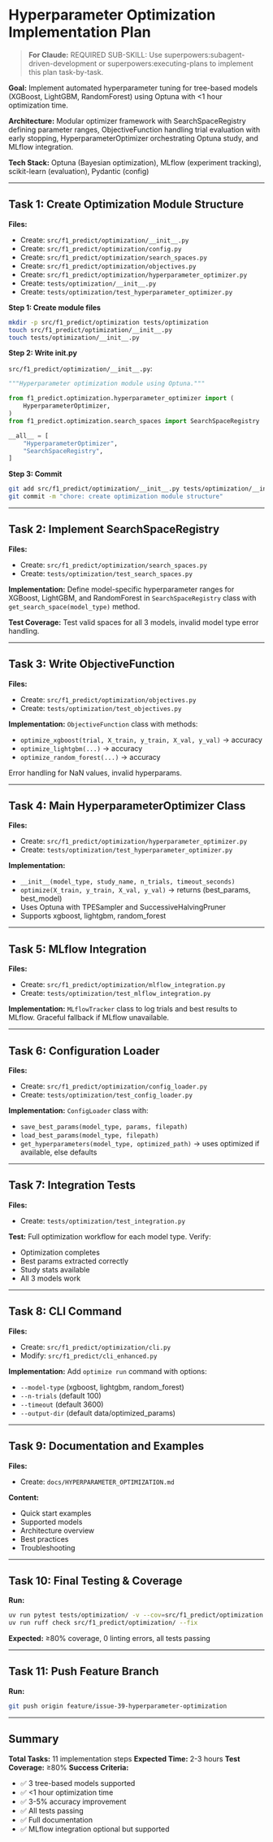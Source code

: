 # Hyperparameter Optimization Implementation Plan

> **For Claude:** REQUIRED SUB-SKILL: Use superpowers:subagent-driven-development or superpowers:executing-plans to implement this plan task-by-task.

**Goal:** Implement automated hyperparameter tuning for tree-based models (XGBoost, LightGBM, RandomForest) using Optuna with <1 hour optimization time.

**Architecture:** Modular optimizer framework with SearchSpaceRegistry defining parameter ranges, ObjectiveFunction handling trial evaluation with early stopping, HyperparameterOptimizer orchestrating Optuna study, and MLflow integration.

**Tech Stack:** Optuna (Bayesian optimization), MLflow (experiment tracking), scikit-learn (evaluation), Pydantic (config)

---

## Task 1: Create Optimization Module Structure

**Files:**
- Create: `src/f1_predict/optimization/__init__.py`
- Create: `src/f1_predict/optimization/config.py`
- Create: `src/f1_predict/optimization/search_spaces.py`
- Create: `src/f1_predict/optimization/objectives.py`
- Create: `src/f1_predict/optimization/hyperparameter_optimizer.py`
- Create: `tests/optimization/__init__.py`
- Create: `tests/optimization/test_hyperparameter_optimizer.py`

**Step 1: Create module files**

```bash
mkdir -p src/f1_predict/optimization tests/optimization
touch src/f1_predict/optimization/__init__.py
touch tests/optimization/__init__.py
```

**Step 2: Write __init__.py**

`src/f1_predict/optimization/__init__.py`:
```python
"""Hyperparameter optimization module using Optuna."""

from f1_predict.optimization.hyperparameter_optimizer import (
    HyperparameterOptimizer,
)
from f1_predict.optimization.search_spaces import SearchSpaceRegistry

__all__ = [
    "HyperparameterOptimizer",
    "SearchSpaceRegistry",
]
```

**Step 3: Commit**

```bash
git add src/f1_predict/optimization/__init__.py tests/optimization/__init__.py
git commit -m "chore: create optimization module structure"
```

---

## Task 2: Implement SearchSpaceRegistry

**Files:**
- Create: `src/f1_predict/optimization/search_spaces.py`
- Create: `tests/optimization/test_search_spaces.py`

**Implementation:** Define model-specific hyperparameter ranges for XGBoost, LightGBM, and RandomForest in `SearchSpaceRegistry` class with `get_search_space(model_type)` method.

**Test Coverage:** Test valid spaces for all 3 models, invalid model type error handling.

---

## Task 3: Write ObjectiveFunction

**Files:**
- Create: `src/f1_predict/optimization/objectives.py`
- Create: `tests/optimization/test_objectives.py`

**Implementation:** `ObjectiveFunction` class with methods:
- `optimize_xgboost(trial, X_train, y_train, X_val, y_val)` → accuracy
- `optimize_lightgbm(...)` → accuracy
- `optimize_random_forest(...)` → accuracy

Error handling for NaN values, invalid hyperparams.

---

## Task 4: Main HyperparameterOptimizer Class

**Files:**
- Create: `src/f1_predict/optimization/hyperparameter_optimizer.py`
- Create: `tests/optimization/test_hyperparameter_optimizer.py`

**Implementation:**
- `__init__(model_type, study_name, n_trials, timeout_seconds)`
- `optimize(X_train, y_train, X_val, y_val)` → returns (best_params, best_model)
- Uses Optuna with TPESampler and SuccessiveHalvingPruner
- Supports xgboost, lightgbm, random_forest

---

## Task 5: MLflow Integration

**Files:**
- Create: `src/f1_predict/optimization/mlflow_integration.py`
- Create: `tests/optimization/test_mlflow_integration.py`

**Implementation:** `MLflowTracker` class to log trials and best results to MLflow. Graceful fallback if MLflow unavailable.

---

## Task 6: Configuration Loader

**Files:**
- Create: `src/f1_predict/optimization/config_loader.py`
- Create: `tests/optimization/test_config_loader.py`

**Implementation:** `ConfigLoader` class with:
- `save_best_params(model_type, params, filepath)`
- `load_best_params(model_type, filepath)`
- `get_hyperparameters(model_type, optimized_path)` → uses optimized if available, else defaults

---

## Task 7: Integration Tests

**Files:**
- Create: `tests/optimization/test_integration.py`

**Test:** Full optimization workflow for each model type. Verify:
- Optimization completes
- Best params extracted correctly
- Study stats available
- All 3 models work

---

## Task 8: CLI Command

**Files:**
- Create: `src/f1_predict/optimization/cli.py`
- Modify: `src/f1_predict/cli_enhanced.py`

**Implementation:** Add `optimize run` command with options:
- `--model-type` (xgboost, lightgbm, random_forest)
- `--n-trials` (default 100)
- `--timeout` (default 3600)
- `--output-dir` (default data/optimized_params)

---

## Task 9: Documentation and Examples

**Files:**
- Create: `docs/HYPERPARAMETER_OPTIMIZATION.md`

**Content:**
- Quick start examples
- Supported models
- Architecture overview
- Best practices
- Troubleshooting

---

## Task 10: Final Testing & Coverage

**Run:**
```bash
uv run pytest tests/optimization/ -v --cov=src/f1_predict/optimization --cov-report=term-missing
uv run ruff check src/f1_predict/optimization/ --fix
```

**Expected:** ≥80% coverage, 0 linting errors, all tests passing

---

## Task 11: Push Feature Branch

**Run:**
```bash
git push origin feature/issue-39-hyperparameter-optimization
```

---

## Summary

**Total Tasks:** 11 implementation steps
**Expected Time:** 2-3 hours
**Test Coverage:** ≥80%
**Success Criteria:**
- ✅ 3 tree-based models supported
- ✅ <1 hour optimization time
- ✅ 3-5% accuracy improvement
- ✅ All tests passing
- ✅ Full documentation
- ✅ MLflow integration optional but supported
